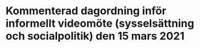 # Kommenterad dagordning inför informellt videomöte (sysselsättning och socialpolitik) den 15 mars 2021


